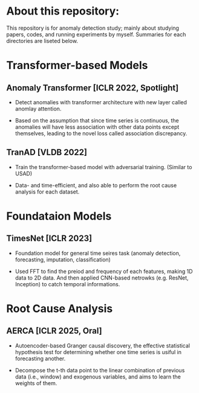# About this repository:

This repository is for anomaly detection study; mainly about studying papers, codes, and running experiments by myself. Summaries for each directories are liseted below.

# Transformer-based Models
## Anomaly Transformer [ICLR 2022, Spotlight]
- Detect anomalies with transformer architecture with new layer called anomlay attention.

- Based on the assumption that since time series is continuous, the anomalies will have less association with other data points except themselves, leading to the novel loss called association discrepancy.

## TranAD [VLDB 2022]
- Train the transformer-based model with adversarial training. (Similar to USAD)

- Data- and time-efficient, and also able to perform the root cause analysis for each dataset.


# Foundataion Models
## TimesNet [ICLR 2023]
- Foundation model for general time seires task (anomaly detection, forecasting, imputation, classification)

- Used FFT to find the preiod and frequency of each features, making 1D data to 2D data. And then applied CNN-based netrowks (e.g. ResNet, Inception) to catch temporal informations.


# Root Cause Analysis
## AERCA [ICLR 2025, Oral]
- Autoencoder-based Granger causal discovery, the effective statistical hypothesis test for determining whether one time series is usiful in forecasting another. 

- Decompose the t-th data point to the linear combination of previous data (i.e., window) and exogenous variables, and aims to learn the weights of them. 